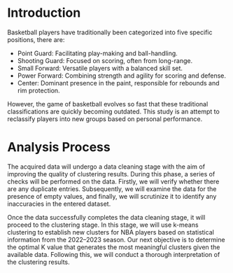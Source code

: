 # **Introduction**

Basketball players have traditionally been categorized into five specific positions, there are:

- Point Guard: Facilitating play-making and ball-handling.
- Shooting Guard: Focused on scoring, often from long-range.
- Small Forward: Versatile players with a balanced skill set.
- Power Forward: Combining strength and agility for scoring and defense.
- Center: Dominant presence in the paint, responsible for rebounds and rim protection.

However, the game of basketball evolves so fast that these traditional classifications are quickly becoming outdated. This study is an attempt to reclassify players into new groups based on personal performance.

# **Analysis Process**
The acquired data will undergo a data cleaning stage with the aim of improving the quality of clustering results. During this phase, a series of checks will be performed on the data. Firstly, we will verify whether there are any duplicate entries. Subsequently, we will examine the data for the presence of empty values, and finally, we will scrutinize it to identify any inaccuracies in the entered dataset.

Once the data successfully completes the data cleaning stage, it will proceed to the clustering stage. In this stage, we will use k-means clustering to establish new clusters for NBA players based on statistical information from the 2022–2023 season. Our next objective is to determine the optimal K value that generates the most meaningful clusters given the available data. Following this, we will conduct a thorough interpretation of the clustering results.
